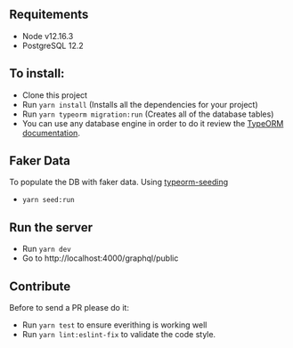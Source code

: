 ## Requitements
- Node v12.16.3
- PostgreSQL 12.2

## To install:
- Clone this project
- Run `yarn install` (Installs all the dependencies for your project)
- Run `yarn typeorm migration:run` (Creates all of the database tables)
- You can use any database engine in order to do it review the [TypeORM documentation](https://typeorm.io/#/).

## Faker Data
To populate the DB with faker data. Using [typeorm-seeding](https://github.com/w3tecch/typeorm-seeding)
- `yarn seed:run`

## Run the server
- Run `yarn dev`
- Go to http://localhost:4000/graphql/public

## Contribute
Before to send a PR please do it:
- Run `yarn test` to ensure everithing is working well
- Run `yarn lint:eslint-fix` to validate the code style.